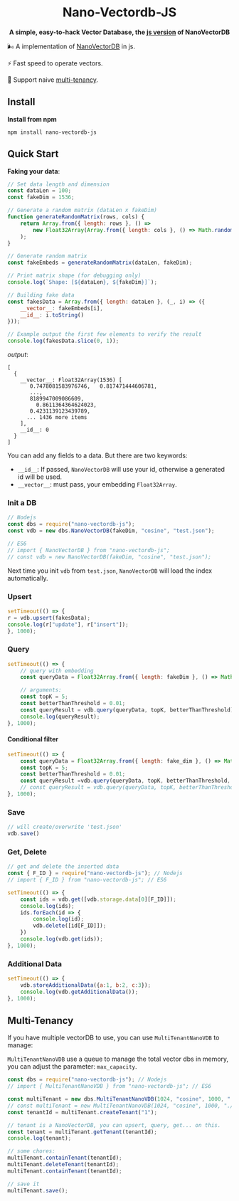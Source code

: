 <div align="center">
  <h1>Nano-Vectordb-JS</h1>
  <p><strong>A simple, easy-to-hack Vector Database, the <a href="https://pypi.org/project/nano-vectordb/">js version</a> of NanoVectorDB</strong></p>

</div>




🌬️ A implementation of [NanoVectorDB](https://github.com/gusye1234/nano-vectordb) in js.

⚡ Fast speed to operate vectors.

🏃 Support naive [multi-tenancy](#Multi-Tenancy).



## Install

**Install from npm**

```shell
npm install nano-vectordb-js
```

## Quick Start

**Faking your data**:

```js
// Set data length and dimension
const dataLen = 100;
const fakeDim = 1536;

// Generate a random matrix (dataLen x fakeDim)
function generateRandomMatrix(rows, cols) {
    return Array.from({ length: rows }, () =>
        new Float32Array(Array.from({ length: cols }, () => Math.random()))
    );
}

// Generate random matrix
const fakeEmbeds = generateRandomMatrix(dataLen, fakeDim);

// Print matrix shape (for debugging only)
console.log(`Shape: [${dataLen}, ${fakeDim}]`);

// Building fake data
const fakesData = Array.from({ length: dataLen }, (_, i) => ({
    __vector__: fakeEmbeds[i],
    __id__: i.toString()
}));

// Example output the first few elements to verify the result
console.log(fakesData.slice(0, 1));
```
*output*:
```
[
  {
    __vector__: Float32Array(1536) [
       0.7478081583976746,   0.817471444606781, 
       ...,
       8189947009086609,
         0.8611364364624023,
       0.4231139123439789,
      ... 1436 more items
    ],
    __id__: 0
  }
]
```

You can add any fields to a data. But there are two keywords:

- `__id__`: If passed, `NanoVectorDB` will use your id, otherwise a generated id will be used.
- `__vector__`: must pass, your embedding `Float32Array`.

### Init a DB

```js
// Nodejs
const dbs = require("nano-vectordb-js"); 
const vdb = new dbs.NanoVectorDB(fakeDim, "cosine", "test.json");

// ES6
// import { NanoVectorDB } from "nano-vectordb-js";
// const vdb = new NanoVectorDB(fakeDim, "cosine", "test.json");
```

Next time you init `vdb` from `test.json`, `NanoVectorDB` will load the index automatically.

### Upsert

```js
setTimeout(() => {
r = vdb.upsert(fakesData);
console.log(r["update"], r["insert"]);
}, 1000);
```

### Query

```js
setTimeout(() => {
    // query with embedding 
    const queryData = Float32Array.from({ length: fakeDim }, () => Math.random());

    // arguments:
    const topK = 5;
    const betterThanThreshold = 0.01;
    const queryResult = vdb.query(queryData, topK, betterThanThreshold);
    console.log(queryResult);
}, 1000);
```

#### Conditional filter

```js
setTimeout(() => {
    const queryData = Float32Array.from({ length: fake_dim }, () => Math.random());
    const topK = 5;
    const betterThanThreshold = 0.01;
    const queryResult =vdb.query(queryData, topK, betterThanThreshold, (data) => parseInt(data.__id__) >= 70); // when  __id__ is a string of number
    // const queryResult = vdb.query(queryData, topK, betterThanThreshold, (data) => data.__id__ === "ANY_STRING"); // when __id__ is a string
}, 1000);
```

### Save

```js
// will create/overwrite 'test.json'
vdb.save()
```

### Get, Delete

```js
// get and delete the inserted data
const { F_ID } = require("nano-vectordb-js"); // Nodejs
// import { F_ID } from "nano-vectordb-js"; // ES6

setTimeout(() => {
    const ids = vdb.get([vdb.storage.data[0][F_ID]]);
    console.log(ids);
    ids.forEach(id => {
        console.log(id);
        vdb.delete([id[F_ID]]);
    })
    console.log(vdb.get(ids));
}, 1000);
```

### Additional Data

```js
setTimeout(() => {
    vdb.storeAdditionalData({a:1, b:2, c:3});
    console.log(vdb.getAdditionalData());
}, 1000);
```

## Multi-Tenancy

If you have multiple vectorDB to use, you can use `MultiTenantNanoVDB` to manage:

`MultiTenantNanoVDB` use a queue to manage the total vector dbs in memory, you can adjust the parameter: `max_capacity`.

```js
const dbs = require("nano-vectordb-js"); // Nodejs
// import { MultiTenantNanoVDB } from "nano-vectordb-js"; // ES6

const multiTenant = new dbs.MultiTenantNanoVDB(1024, "cosine", 1000, "./test");
// const multiTenant = new MultiTenantNanoVDB(1024, "cosine", 1000, "./test");
const tenantId = multiTenant.createTenant("1");

// tenant is a NanoVectorDB, you can upsert, query, get... on this.
const tenant = multiTenant.getTenant(tenantId);
console.log(tenant);

// some chores:
multiTenant.containTenant(tenantId);
multiTenant.deleteTenant(tenantId);
multiTenant.containTenant(tenantId);

// save it
multiTenant.save();
```





